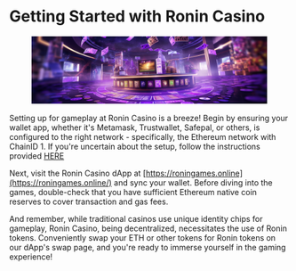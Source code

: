 # Getting Started with Ronin Casino

<figure><img src=".gitbook/assets/image (2).png" alt=""><figcaption></figcaption></figure>

Setting up for gameplay at Ronin Casino is a breeze! Begin by ensuring your wallet app, whether it's Metamask, Trustwallet, Safepal, or others, is configured to the right network - specifically, the Ethereum network with ChainID 1. If you're uncertain about the setup, follow the instructions provided [HERE](https://support.ledger.com/hc/en-us/articles/8381031270301-How-to-add-a-custom-network-to-MetaMask?docs=true)

Next, visit the Ronin Casino dApp at [https://roningames.online](https://roningames.online/) and sync your wallet. Before diving into the games, double-check that you have sufficient Ethereum native coin reserves to cover transaction and gas fees.&#x20;

And remember, while traditional casinos use unique identity chips for gameplay, Ronin Casino, being decentralized, necessitates the use of Ronin tokens. Conveniently swap your ETH or other tokens for Ronin tokens on our dApp's swap page, and you're ready to immerse yourself in the gaming experience!

